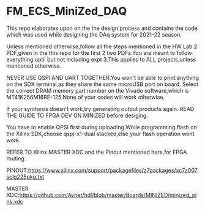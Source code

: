 # FM_ECS_MiniZed_DAQ
This repo elaborates upon on the the design process and contains the code which was used while designing the DAq system for 2021-22 season. 

Unless mentioned otherwise,follow all the steps mentioned in the HW Lab 2 PDF,given in the this repo for the first 2 two PDFs.You are meant to follow everything uptil but not including expt 3.This applies to ALL projects,unless mentioned otherwise.

NEVER USE QSPI AND UART TOGETHER.You won't be able to print anything on the SDK terminal,as they share the same microUSB port on board.
Select the correct DRAM memory part number on the Vivado software,which is MT41K256M16RE-125.None of your codes will work otherwise.

If your synthesis doesn't work,try generating output products again.
READ THE GUIDE TO FPGA DEV ON MINIZED before desiging.

You have to enable QPSI first during uploading.While programming flash on the Xilinx SDK,choose qspi-x1-dual stacked,else your flash operation wont work.

REFER TO Xilinx MASTER XDC and the Pinout mentioned here,for FPGA routing.

PINOUT:https://www.xilinx.com/support/packagefiles/z7packages/xc7z007sclg225pkg.txt

MASTER XDC:https://github.com/Avnet/hdl/blob/master/Boards/MINIZED/minized_pins.xdc
